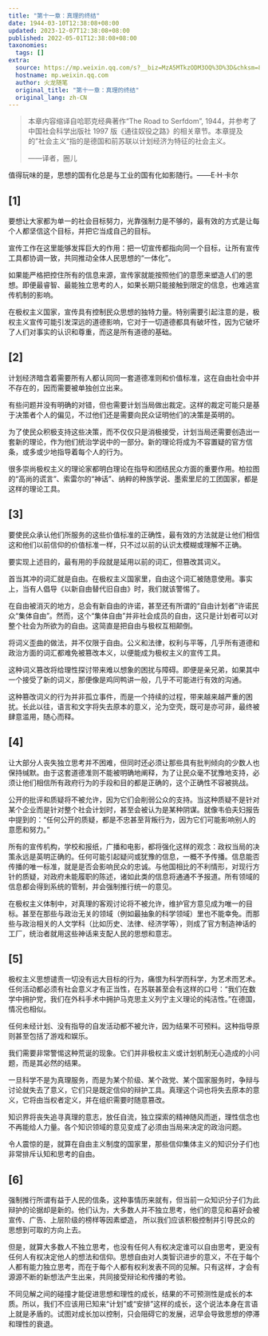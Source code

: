 ```yaml
---
title: "第十一章：真理的终结"
date: 1944-03-10T12:38:08+08:00
updated: 2023-12-07T12:38:08+08:00
published: 2022-05-01T12:38:08+08:00
taxonomies:
  tags: []
extra:
  source: https://mp.weixin.qq.com/s?__biz=MzA5MTkzODM3OQ%3D%3D&chksm=8b98d97ebcef5068633372c25ebaaa3c87d74852a4bbcb1fa2101463715c22c0b4677d71478c&idx=1&mid=2652418650&scene=21&sn=84cb3aea45f5f53466fc07497e2c9898&utm_source=pocket_reader
  hostname: mp.weixin.qq.com
  author: 火龙随笔
  original_title: "第十一章：真理的终结"
  original_lang: zh-CN
---
```


> 本章内容缩译自哈耶克经典著作“The Road to Serfdom”, 1944，并参考了中国社会科学出版社 1997 版《通往奴役之路》的相关章节。本章提及的”社会主义“指的是德国和前苏联以计划经济为特征的社会主义。
> 
> ——译者，圈儿

值得玩味的是，思想的国有化总是与工业的国有化如影随行。——E·H·卡尔

## \[1\]

要想让大家都为单一的社会目标努力，光靠强制力是不够的，最有效的方式是让每个人都坚信这个目标，并把它当成自己的目标。

宣传工作在这里能够发挥巨大的作用：把一切宣传都指向同一个目标，让所有宣传工具都协调一致，共同推动全体人民思想的“一体化”。

如果能严格把控住所有的信息来源，宣传家就能按照他们的意愿来塑造人们的思想。即便最睿智、最能独立思考的人，如果长期只能接触到限定的信息，也难逃宣传机制的影响。

在极权主义国家，宣传具有控制民众思想的独特力量。特别需要引起注意的是，极权主义宣传可能引发深远的道德影响，它对于一切道德都具有破坏性，因为它破坏了人们对事实的认识和尊重，而这是所有道德的基础。

## \[2\]

计划经济暗含着需要所有人都认同同一套道德准则和价值标准，这在自由社会中并不存在的，因而需要被单独创立出来。

有些问题并没有明确的对错，但也需要计划当局做出裁定。这样的裁定可能只是基于决策者个人的偏见，不过他们还是需要向民众证明他们的决策是英明的。

为了使民众积极支持这些决策，而不仅仅只是消极接受，计划当局还需要创造出一套新的理论，作为他们统治学说中的一部分。新的理论将成为不容置疑的官方信条，或多或少地指导着每个人的行为。

很多崇尚极权主义的理论家都明白理论在指导和团结民众方面的重要作用。柏拉图的“高尚的谎言”、索雷尔的“神话”、纳粹的种族学说、墨索里尼的工团国家，都是这样的理论工具。

## \[3\]

要使民众承认他们所服务的这些价值标准的正确性，最有效的方法就是让他们相信这和他们以前信仰的价值标准一样，只不过以前的认识太模糊或理解不正确。

要实现上述目的，最有用的手段就是延用以前的词汇，但篡改其词义。

首当其冲的词汇就是自由。在极权主义国家里，自由这个词汇被随意使用。事实上，当有人倡导《以新自由替代旧自由》时，我们就该警惕了。

在自由被消灭的地方，总会有新自由的许诺，甚至还有所谓的“自由计划者”许诺民众“集体自由”。然而，这个“集体自由”并非社会成员的自由，这只是计划者可以对整个社会为所欲为的自由。这简直是把自由与极权互相颠倒。

将词义歪曲的做法，并不仅限于自由。公义和法律，权利与平等，几乎所有道德和政治方面的词汇都难免被篡改本义，以便能成为极权主义的宣传工具。

这种词义篡改将给理性探讨带来难以想象的困扰与障碍。即便是亲兄弟，如果其中一个接受了新的词义，那便像是鸡同鸭讲一般，几乎不可能进行有效的沟通。

这种篡改词义的行为并非孤立事件，而是一个持续的过程，带来越来越严重的困扰。长此以往，语言和文字将失去原本的意义，沦为空壳，既可是亦可非，最终被肆意滥用，随心而释。

## \[4\]

让大部分人丧失独立思考并不困难，但同时还必须让那些具有批判倾向的少数人也保持缄默。由于这套道德准则不能被明确地阐释，为了让民众毫不犹豫地支持，必须让他们相信所有政府行为的手段和目的都是正确的，这个正确性不容被挑战。

公开的批评和质疑将不被允许，因为它们会削弱公众的支持。当这种质疑不是针对某个企业而是针对整个社会计划时，甚至会被认为是某种阴谋。就像韦伯夫妇报告中提到的：“任何公开的质疑，都是不忠甚至背叛行为，因为它们可能影响别人的意愿和努力。”

所有的宣传机构，学校和报纸，广播和电影，都将强化这样的观念：政权当局的决策永远是英明正确的。任何可能引起疑问或犹豫的信息，一概不予传播。信息能否传播的唯一标准，就是是否会影响民众的忠诚。与他国相比的不利情形，对现行方针的质疑，对政府未能履职的陈述，诸如此类的信息将通通不予报道。所有领域的信息都会得到系统的管制，并会强制推行统一的意见。

在极权主义体制中，对真理的客观讨论将不被允许，维护官方意见成为唯一的目标。甚至在那些与政治无关的领域（例如最抽象的科学领域）里也不能幸免。而那些与政治相关的人文学科（比如历史、法律、经济学等），则成了官方制造神话的工厂，统治者就用这些神话来支配人民的思想和意志。

## \[5\]

极权主义思想谴责一切没有远大目标的行为，痛恨为科学而科学，为艺术而艺术。任何活动都必须有社会意义才有正当性，在苏联甚至会有这样的口号：“我们在数学中拥护党，我们在外科手术中拥护马克思主义列宁主义理论的纯洁性。”在德国，情况也相似。

任何未经计划、没有指导的自发活动都不被允许，因为结果不可预料。这种指导原则甚至包括了游戏和娱乐。

我们需要非常警惕这种荒诞的现象。它们并非极权主义或计划机制无心造成的小问题，而是其必然的结果。

一旦科学不是为真理服务，而是为某个阶级、某个政党、某个国家服务时，争辩与讨论就失去了意义，它们只是既定信仰的辩护工具。真理这个词也将失去原本的意义，它将由当权者定义，并在组织需要时随意篡改。

知识界将丧失追寻真理的意志，放任自流，独立探索的精神随风而逝，理性信念也不再能给人力量。各个知识领域的意见变成了必须由当局来决定的政治问题。

令人震惊的是，就算在自由主义制度的国家里，那些信仰集体主义的知识分子们也非常排斥认知和思考的自由。

## \[6\]

强制推行所谓有益于人民的信条，这种事情历来就有，但当前一众知识分子们为此辩护的论据却是新的。他们认为，大多数人并不独立思考，他们的意见和喜好会被宣传、广告、上层阶级的榜样等因素塑造， 所以我们应该积极控制并引导民众的思想到可取的方向上去。

但是，就算大多数人不独立思考，也没有任何人有权决定谁可以自由思考，更没有任何人有权决定他人的想法和信仰。思想自由对人类智识进步的意义，不在于每个人都有能力独立思考，而在于每个人都有权利发表不同的见解。只有这样，才会有源源不断的新想法产生出来，共同接受辩论和传播的考验。

不同见解之间的碰撞才能促进思想和理性的成长，结果的不可预测性是成长的本质。所以，我们不应该用已知来“计划”或“安排”这样的成长，这个说法本身在言语上就是矛盾的。试图对成长加以控制，只会阻碍它的发展，迟早会导致思想的停滞和理性的衰退。